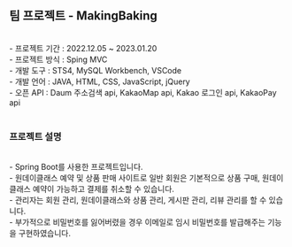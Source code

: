 <h2>팀 프로젝트 - MakingBaking</h2>
<br>
- 프로젝트 기간 : 2022.12.05 ~ 2023.01.20<br>
- 프로젝트 방식 : Sping MVC<br>
- 개발 도구 : STS4, MySQL Workbench, VSCode<br>
- 개발 언어 : JAVA, HTML, CSS, JavaScript, jQuery<br>
- 오픈 API : Daum 주소검색 api, KakaoMap api, Kakao 로그인 api, KakaoPay api<br><br>

<h3>프로젝트 설명</h3><br>
- Spring Boot를 사용한 프로젝트입니다.<br>
- 원데이클래스 예약 및 상품 판매 사이트로 일반 회원은 기본적으로 상품 구매, 원데이클래스 예약이 가능하고 결제를 취소할 수 있습니다.<br>
- 관리자는 회원 관리, 원데이클래스와 상품 관리, 게시판 관리, 리뷰 관리를 할 수 있습니다.<br>
- 부가적으로 비밀번호를 잃어버렸을 경우 이메일로 임시 비밀번호를 발급해주는 기능을 구현하였습니다.<br>